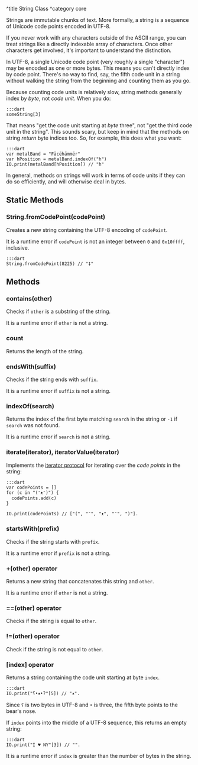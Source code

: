 ^title String Class
^category core

Strings are immutable chunks of text. More formally, a string is a sequence of
Unicode code points encoded in UTF-8.

If you never work with any characters outside of the ASCII range, you can treat
strings like a directly indexable array of characters. Once other characters
get involved, it's important to understand the distinction.

In UTF-8, a single Unicode code point (very roughly a single "character") may
be encoded as one or more bytes. This means you can't directly index by code
point. There's no way to find, say, the fifth code unit in a string without
walking the string from the beginning and counting them as you go.

Because counting code units is relatively slow, string methods generally index
by *byte*, not *code unit*. When you do:

    :::dart
    someString[3]

That means "get the code unit starting at *byte* three", not "get the third
code unit in the string". This sounds scary, but keep in mind that the methods
on string *return* byte indices too. So, for example, this does what you want:

    :::dart
    var metalBand = "Fäcëhämmër"
    var hPosition = metalBand.indexOf("h")
    IO.print(metalBand[hPosition]) // "h"

In general, methods on strings will work in terms of code units if they can do
so efficiently, and will otherwise deal in bytes.

## Static Methods

### String.**fromCodePoint**(codePoint)

Creates a new string containing the UTF-8 encoding of `codePoint`.

It is a runtime error if `codePoint` is not an integer between `0` and
`0x10ffff`, inclusive.

    :::dart
    String.fromCodePoint(8225) // "‡"

## Methods

### **contains**(other)

Checks if `other` is a substring of the string.

It is a runtime error if `other` is not a string.

### **count**

Returns the length of the string.

### **endsWith**(suffix)

Checks if the string ends with `suffix`.

It is a runtime error if `suffix` is not a string.

### **indexOf**(search)

Returns the index of the first byte matching `search` in the string or `-1` if
`search` was not found.

It is a runtime error if `search` is not a string.

### **iterate**(iterator), **iteratorValue**(iterator)

Implements the [iterator protocol](../control-flow.html#the-iterator-protocol)
for iterating over the *code points* in the string:

    :::dart
    var codePoints = []
    for (c in "(ᵔᴥᵔ)") {
      codePoints.add(c)
    }

    IO.print(codePoints) // ["(", "ᵔ", "ᴥ", "ᵔ", ")"].

### **startsWith**(prefix)

Checks if the string starts with `prefix`.

It is a runtime error if `prefix` is not a string.

### **+**(other) operator

Returns a new string that concatenates this string and `other`.

It is a runtime error if `other` is not a string.

### **==**(other) operator

Checks if the string is equal to `other`.

### **!=**(other) operator

Check if the string is not equal to `other`.

### **[**index**]** operator

Returns a string containing the code unit starting at byte `index`.

    :::dart
    IO.print("ʕ•ᴥ•ʔ"[5]) // "ᴥ".

Since `ʕ` is two bytes in UTF-8 and `•` is three, the fifth byte points to the
bear's nose.

If `index` points into the middle of a UTF-8 sequence, this returns an empty
string:

    :::dart
    IO.print("I ♥ NY"[3]) // "".

It is a runtime error if `index` is greater than the number of bytes in the
string.
